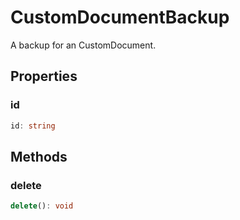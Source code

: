 # CustomDocumentBackup

A backup for an CustomDocument.

## Properties

### id

```typescript
id: string
```

## Methods

### delete

```typescript
delete(): void
```

